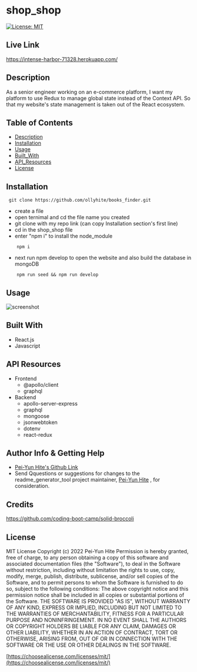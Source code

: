# shop_shop

[![License: MIT](https://img.shields.io/badge/License-MIT-yellow.svg)](https://opensource.org/licenses/MIT)

## Live Link

https://intense-harbor-71328.herokuapp.com/

## Description

As a senior engineer working on an e-commerce platform, I want my platform to use Redux to manage global state instead of the Context API. So that my website's state management is taken out of the React ecosystem.

## Table of Contents

- [Description](#description)
- [Installation](#installation)
- [Usage](#usage)
- [Built_With](#built-with)
- [API_Resources](#api-resources)
- [License](#license)

## Installation

```
 git clone https://github.com/ollyhite/books_finder.git
```

- create a file
- open ternimal and cd the file name you created
- git clone with my repo link (can copy Installation section's first line)
- cd in the shop_shop file
- enter "npm i" to install the node_module

```
    npm i
```

- next run npm develop to open the website and also build the database in mongoDB

```
    npm run seed && npm run develop
```

## Usage

![screenshot](./client/src/components/images/shop_shop_screenshot.png)

## Built With

- React.js
- Javascript

## API Resources

- Frontend
  - @apollo/client
  - graphql
- Backend
  - apollo-server-express
  - graphql
  - mongoose
  - jsonwebtoken
  - dotenv
  - react-redux

## Author Info & Getting Help

- [Pei-Yun Hite's Github Link](https://github.com/ollyhite)
- Send Qquestions or suggestions for changes to the readme_generator_tool project maintainer, [Pei-Yun Hite](mailto:ollyhite8520@gmail.com?subject=[GitHub]%20employee_organizer%20) , for consideration.

## Credits

https://github.com/coding-boot-camp/solid-broccoli

## License

MIT License
Copyright (c) 2022 Pei-Yun Hite
Permission is hereby granted, free of charge, to any person obtaining a copy of this software and associated documentation files (the "Software"), to deal in the Software without restriction, including without limitation the rights to use, copy, modify, merge, publish, distribute, sublicense, and/or sell copies of the Software, and to permit persons to whom the Software is furnished to do so, subject to the following conditions:
The above copyright notice and this permission notice shall be included in all copies or substantial portions of the Software.
THE SOFTWARE IS PROVIDED "AS IS", WITHOUT WARRANTY OF ANY KIND, EXPRESS OR IMPLIED, INCLUDING BUT NOT LIMITED TO THE WARRANTIES OF MERCHANTABILITY, FITNESS FOR A PARTICULAR PURPOSE AND NONINFRINGEMENT. IN NO EVENT SHALL THE AUTHORS OR COPYRIGHT HOLDERS BE LIABLE FOR ANY CLAIM, DAMAGES OR OTHER LIABILITY, WHETHER IN AN ACTION OF CONTRACT, TORT OR OTHERWISE, ARISING FROM, OUT OF OR IN CONNECTION WITH THE SOFTWARE OR THE USE OR OTHER DEALINGS IN THE SOFTWARE.

[https://choosealicense.com/licenses/mit/](https://choosealicense.com/licenses/mit/)
